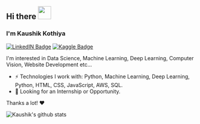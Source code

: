 ## Hi there <img src="https://raw.githubusercontent.com/MartinHeinz/MartinHeinz/master/wave.gif" width="35px">

### I'm Kaushik Kothiya

<!-- ![](https://komarev.com/ghpvc/?username=kaushikk25&label=View+Counter) -->

[![LinkedIN Badge](https://img.shields.io/badge/LinkdeIN-Kaushik-blue)](https://www.linkedin.com/in/kaushik-kothiya) 
[![Kaggle Badge](https://img.shields.io/badge/Kaggle-Kaushik-yellowgreen)](https://www.kaggle.com/kaushikkothiya/)


I'm interested in Data Science, Machine Learning, Deep Learning, Computer Vision, Website Development etc...<br/>
- ⚡️ Technologies I work with: Python, Machine Learning, Deep Learning, Python, HTML, CSS, JavaScript, AWS, SQL.
- 👯 Looking for an Internship or Opportunity.

Thanks a lot! ❤️

![Kaushik's github stats](https://github-readme-stats.vercel.app/api?username=kaushikk25&theme=nightowl&show_icons=true)
